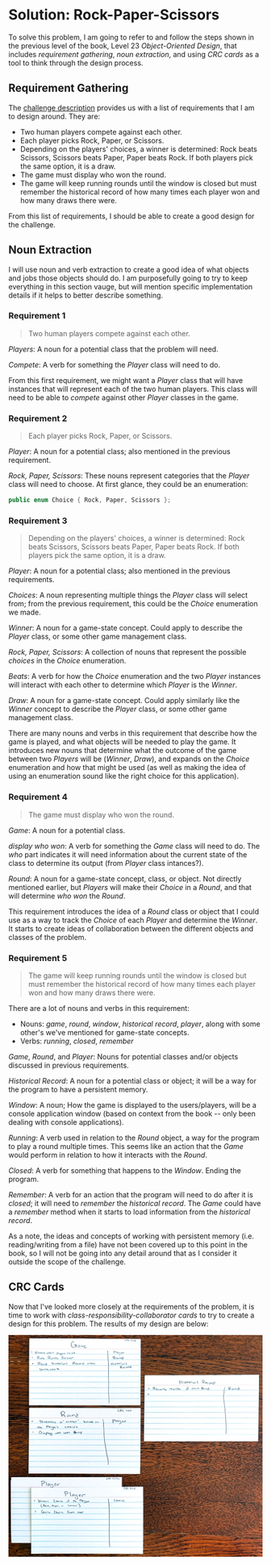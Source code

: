 # Solution: Rock-Paper-Scissors

To solve this problem, I am going to refer to and follow the steps shown in the previous level of the book, Level 23 *Object-Oriented Design*, that includes *requirement gathering*, *noun extraction*, and using *CRC cards* as a tool to think through the design process.

## Requirement Gathering

The [challenge description](README.md#-boss-battle-rock-paper-scissors-150-xp) provides us with a list of requirements that I am to design around. They are:
- Two human players compete against each other.
- Each player picks Rock, Paper, or Scissors.
- Depending on the players' choices, a winner is determined: Rock beats Scissors, Scissors beats Paper, Paper beats Rock. If both players pick the same option, it is a draw.
- The game must display who won the round.
- The game will keep running rounds until the window is closed but must remember the historical record of how many times each player won and how many draws there were.

From this list of requirements, I should be able to create a good design for the challenge.

## Noun Extraction

I will use noun and verb extraction to create a good idea of what objects and jobs those objects should do. I am purposefully going to try to keep everything in this section vauge, but will mention specific implementation details if it helps to better describe something.

### Requirement 1

> Two human players compete against each other.

*Players*: A noun for a potential class that the problem will need.

*Compete*: A verb for something the *Player* class will need to do.

From this first requirement, we might want a *Player* class that will have instances that will represent each of the two human players. This class will need to be able to *compete* against other *Player* classes in the game.

### Requirement 2

> Each player picks Rock, Paper, or Scissors.

*Player*: A noun for a potential class; also mentioned in the previous requirement.

*Rock, Paper, Scissors*: These nouns represent categories that the *Player* class will need to choose. At first glance, they could be an enumeration:
```csharp
public enum Choice { Rock, Paper, Scissors };
```

### Requirement 3

> Depending on the players' choices, a winner is determined: Rock beats Scissors, Scissors beats Paper, Paper beats Rock. If both players pick the same option, it is a draw.

*Player*: A noun for a potential class; also mentioned in the previous requirements.

*Choices*: A noun representing multiple things the *Player* class will select from; from the previous requirement, this could be the *Choice* enumeration we made.

*Winner*: A noun for a game-state concept. Could apply to describe the *Player* class, or some other game management class.

*Rock, Paper, Scissors*: A collection of nouns that represent the possible *choices* in the *Choice* enumeration.

*Beats*: A verb for how the *Choice* enumeration and the two *Player* instances will interact with each other to determine which *Player* is the *Winner*. 

*Draw*: A noun for a game-state concept. Could apply similarly like the *Winner* concept to describe the *Player* class, or some other game management class.

There are many nouns and verbs in this requirement that describe how the game is played, and what objects will be needed to play the game. It introduces new nouns that determine what the outcome of the game between two *Players* will be (*Winner*, *Draw*), and expands on the *Choice* enumeration and how that might be used (as well as making the idea of using an enumeration sound like the right choice for this application).

### Requirement 4

> The game must display who won the round.

*Game*: A noun for a potential class. 

*display who won*: A verb for something the *Game* class will need to do. The *who* part indicates it will need information about the current state of the class to determine its output (from *Player* class intances?).

*Round*: A noun for a game-state concept, class, or object. Not directly mentioned earlier, but *Players* will make their *Choice* in a *Round*, and that will determine *who won* the *Round*.

This requirement introduces the idea of a *Round* class or object that I could use as a way to track the *Choice* of each *Player* and determine the *Winner*. It starts to create ideas of collaboration between the different objects and classes of the problem. 

### Requirement 5

> The game will keep running rounds until the window is closed but must remember the historical record of how many times each player won and how many draws there were.

There are a lot of nouns and verbs in this requirement:
- Nouns: *game*, *round*, *window*, *historical record*, *player*, along with some other's we've mentioned for game-state concepts.
- Verbs: *running*, *closed*, *remember*

*Game*, *Round*, and *Player*: Nouns for potential classes and/or objects discussed in previous requirements.

*Historical Record*: A noun for a potential class or object; it will be a way for the program to have a persistent memory. 

*Window*: A noun; How the game is displayed to the users/players, will be a console application window (based on context from the book -- only been dealing with console applications).

*Running*: A verb used in relation to the *Round* object, a way for the program to play a round multiple times. This seems like an action that the *Game* would perform in relation to how it interacts with the *Round*.

*Closed*: A verb for something that happens to the *Window*. Ending the program.

*Remember*: A verb for an action that the program will need to do after it is *closed*; it will need to *remember* the *historical record*. The *Game* could have a *remember* method when it starts to load information from the *historical record*.

As a note, the ideas and concepts of working with persistent memory (i.e. reading/writing from a file) have not been covered up to this point in the book, so I will not be going into any detail around that as I consider it outside the scope of the challenge.

## CRC Cards

Now that I've looked more closely at the requirements of the problem, it is time to work with *class-responsibility-collaborator cards* to try to create a design for this problem. The results of my design are below:

![CRC Cards](crc_cards.jpg)

